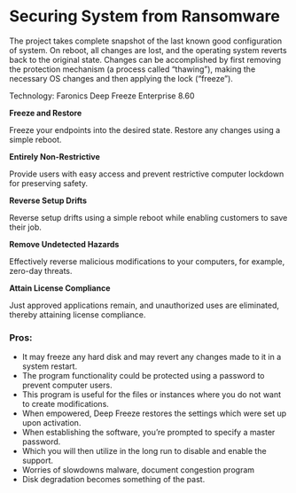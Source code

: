 # Securing System from Ransomware
The project takes complete snapshot of the last known good configuration of system. On reboot, all changes are lost, and the operating system reverts back to the original state. Changes can be accomplished by first removing the protection mechanism (a process called “thawing”), making the necessary OS changes and then applying the lock (“freeze”).

Technology:
Faronics Deep Freeze Enterprise 8.60

<p><strong>Freeze and Restore</strong></p>
<p>Freeze your endpoints into the desired state. Restore any changes using a simple reboot.</p>
<p><strong>Entirely Non-Restrictive</strong></p>
<p>Provide users with easy access and prevent restrictive computer lockdown for preserving safety.</p>
<p><strong>Reverse Setup Drifts</strong></p>
<p>Reverse setup drifts using a simple reboot while enabling customers to save their job.</p>
<p><strong>Remove Undetected Hazards</strong></p>
<p>Effectively reverse malicious modifications to your computers, for example, zero-day threats.</p>
<p><strong>Attain License Compliance</strong></p>
<p>Just approved applications remain, and unauthorized uses are eliminated, thereby attaining license compliance.</p>

<h3>Pros:</h3>
<ul>
<li>It may freeze any hard disk and may revert any changes made to it in a system restart.</li>
<li>The program functionality could be protected using a password to prevent computer users.</li>
<li>This program is useful for the files or instances where you do not want to create modifications.</li>
<li>When empowered, Deep Freeze restores the settings which were set up upon activation.</li>
<li>When establishing the software, you&#8217;re prompted to specify a master password.</li>
<li>Which you will then utilize in the long run to disable and enable the support.</li>
<li>Worries of slowdowns malware, document congestion program</li>
<li>Disk degradation becomes something of the past.</li>

